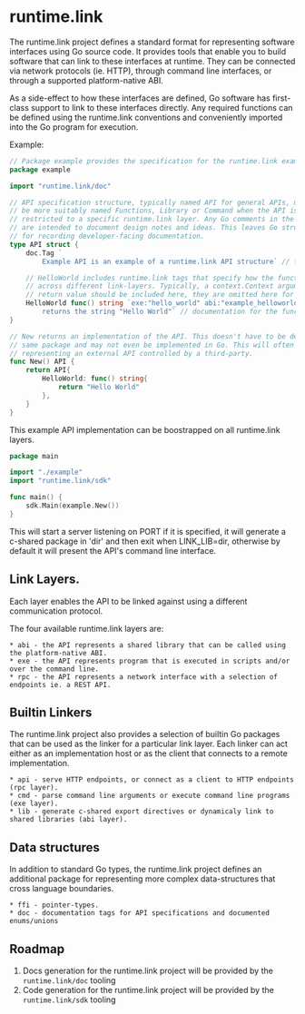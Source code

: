 # runtime.link

The runtime.link project defines a standard format for representing software interfaces 
using Go source code. It provides tools that enable you to build software that can link 
to these interfaces at runtime. They can be connected via network protocols (ie. HTTP), 
through command line interfaces, or through a supported platform-native ABI.

As a side-effect to how these interfaces are defined, Go software has first-class support
to link to these interfaces directly. Any required functions can be defined using the 
runtime.link conventions and conveniently imported into the Go program for execution.

Example:
```go
// Package example provides the specification for the runtime.link example API.
package example

import "runtime.link/doc"

// API specification structure, typically named API for general APIs, may
// be more suitably named Functions, Library or Command when the API is 
// restricted to a specific runtime.link layer. Any Go comments in the source
// are intended to document design notes and ideas. This leaves Go struct tags 
// for recording developer-facing documentation.
type API struct {
    doc.Tag `
        Example API is an example of a runtime.link API structure` // this tag contains the API's introductory documentation.

    // HelloWorld includes runtime.link tags that specify how the function is called 
    // across different link-layers. Typically, a context.Context argument and error 
    // return value should be included here, they are omitted here for brevity.
    HelloWorld func() string `exe:"hello_world" abi:"example_helloworld func()$char" rpc:"GET /hello_world"
        returns the string "Hello World"` // documentation for the function.
}

// New returns an implementation of the API. This doesn't have to be defined in the
// same package and may not even be implemented in Go. This will often be the case when 
// representing an external API controlled by a third-party.
func New() API {
    return API{
        HelloWorld: func() string{
            return "Hello World"
        },
    }
}
```

This example API implementation can be boostrapped on all runtime.link layers.

```go
package main

import "./example"
import "runtime.link/sdk"

func main() {
    sdk.Main(example.New())
}
```

This will start a server listening on PORT if it is specified, it will generate a 
c-shared package in 'dir' and then exit when LINK_LIB=dir, otherwise by 
default it will present the API's command line interface.

## Link Layers.
Each layer enables the API to be linked against using a different communication protocol.

The four available runtime.link layers are:

    * abi - the API represents a shared library that can be called using the platform-native ABI.
    * exe - the API represents program that is executed in scripts and/or over the command line.
    * rpc - the API represents a network interface with a selection of endpoints ie. a REST API.


## Builtin Linkers 
The runtime.link project also provides a selection of builtin Go packages that can be used as 
the linker for a particular link layer. Each linker can act either as an implementation host
or as the client that connects to a remote implementation.

    * api - serve HTTP endpoints, or connect as a client to HTTP endpoints (rpc layer).
    * cmd - parse command line arguments or execute command line programs (exe layer).
    * lib - generate c-shared export directives or dynamicaly link to shared libraries (abi layer).

## Data structures
In addition to standard Go types, the runtime.link project defines an additional package
for representing more complex data-structures that cross language boundaries.

    * ffi - pointer-types.
    * doc - documentation tags for API specifications and documented enums/unions

## Roadmap

1. Docs generation for the runtime.link project will be provided by the `runtime.link/doc` tooling
2. Code generation for the runtime.link project will be provided by the `runtime.link/sdk` tooling
    
   
